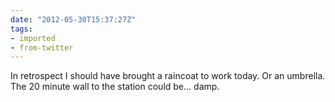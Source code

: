 ```yaml
---
date: "2012-05-30T15:37:27Z"
tags:
- imported
- from-twitter
---
```

In retrospect I should have brought a raincoat to work today. Or an umbrella. The 20 minute wall to the station could be… damp.
